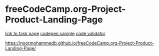 # freeCodeCamp.org-Project-Product-Landing-Page
[link to task page](https://www.freecodecamp.org/learn/responsive-web-design/responsive-web-design-projects/build-a-product-landing-page)
[codepen sample](https://codepen.io/freeCodeCamp/full/RKRbwL)
[code validator](https://cdn.freecodecamp.org/testable-projects-fcc/v1/bundle.js)



https://noormohammedb.github.io/freeCodeCamp.org-Project-Product-Landing-Page/
